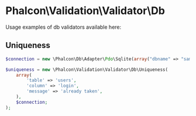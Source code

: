 Phalcon\Validation\Validator\Db
===============================

Usage examples of db validators available here:

Uniqueness
----------

```php
$connection = new \Phalcon\Db\Adapter\Pdo\Sqlite(array("dbname" => "sample.db"));

$uniqueness = new \Phalcon\Validation\Validator\Db\Uniqueness(
    array(
        'table' => 'users',
        'column' => 'login',
        'message' => 'already taken',
    ),
    $connection;
);
```
